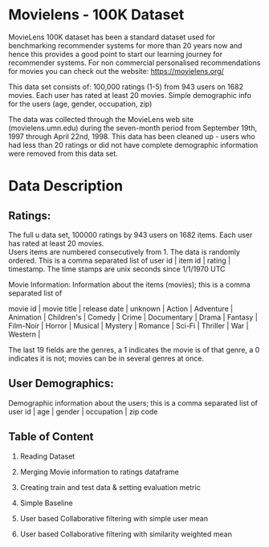 # Movielens - 100K Dataset

MovieLens 100K dataset has been a standard dataset used for benchmarking recommender systems for more than 20 years now and hence this provides a good point to start our learning journey 
for recommender systems. For non commercial personalised recommendations for movies you can check out the website: https://movielens.org/

This data set consists of: 100,000 ratings (1-5) from 943 users on 1682 movies. 
Each user has rated at least 20 movies. 
Simple demographic info for the users (age, gender, occupation, zip)

The data was collected through the MovieLens web site (movielens.umn.edu) during the seven-month period from September 19th, 1997 through April 22nd, 1998. 
This data has been cleaned up - users who had less than 20 ratings or did not have complete demographic information were removed from this data set. 


# Data Description


## Ratings: 
The full u data set, 100000 ratings by 943 users on 1682 items. Each user has rated at least 20 movies.  
Users items are numbered consecutively from 1.  The data is randomly ordered. This is a comma separated list of 
user id | item id | rating | timestamp. 
The time stamps are unix seconds since 1/1/1970 UTC   


Movie Information: 
Information about the items (movies); this is a comma separated list of

movie id | movie title | release date | unknown | Action | Adventure | Animation |
Children's | Comedy | Crime | Documentary | Drama | Fantasy |
Film-Noir | Horror | Musical | Mystery | Romance | Sci-Fi | Thriller | War | Western |

The last 19 fields are the genres, a 1 indicates the movie is of that genre, a 0 indicates it is not; movies can be in several genres at once.


## User Demographics: 
Demographic information about the users; this is a comma separated list of
user id | age | gender | occupation | zip code


## Table of Content

1. Reading Dataset

2. Merging Movie information to ratings dataframe

3. Creating train and test data & setting evaluation metric

4. Simple Baseline

5. User based Collaborative filtering with simple user mean

6. User based Collaborative filtering with similarity weighted mean
